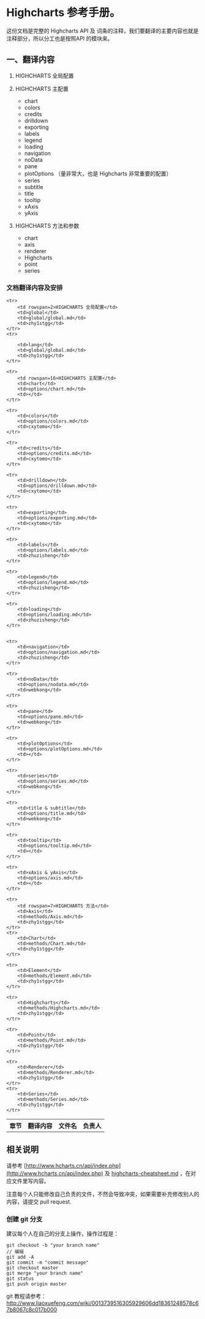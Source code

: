 # Highcharts 参考手册。

这份文档是完整的 Highcharts API 及 词条的注释，我们要翻译的主要内容也就是 注释部分，所以分工也是按照API 的模块来。

## 一、翻译内容

1. HIGHCHARTS 全局配置   
2. HIGHCHARTS 主配置            
	* chart
	* colors
	* credits
	* drilldown
	* exporting
	* labels
	* legend
	* loading
	* navigation
	* noData
	* pane
	* plotOptions   （量非常大，也是 Highcharts 非常重要的配置）
	* series
	* subtitle
	* title
	* tooltip
	* xAxis
	* yAxis

3. HIGHCHARTS 方法和参数  

	* chart
	* axis
	* renderer
	* Highcharts
	* point
	* series



### 文档翻译内容及安排

<table>
	<tr>
		<th>章节</th>
		<th>翻译内容</th>
		<th>文件名</th>
		<th>负责人</th>
	</tr>

	<tr>
		<td rowspan=2>HIGHCHARTS 全局配置</td>
		<td>global</td>
		<td>global/global.md</td>
		<td>zhy1stgg</td>
	</tr>
	<tr>

		<td>lang</td>
		<td>global/global.md</td>
		<td>zhy1stgg</td>
	</tr>

	<tr>
		<td rowspan=16>HIGHCHARTS 主配置</td>
		<td>chart</td>
		<td>options/chart.md</td>
		<td></td>
	</tr>

	<tr>
		<td>colors</td>
		<td>options/colors.md</td>
		<td>cxytomo</td>
	</tr>

	<tr>
		<td>credits</td>
		<td>options/credits.md</td>
		<td>cxytomo</td>
	</tr>

	<tr>
		<td>drilldown</td>
		<td>options/drilldown.md</td>
		<td>cxytomo</td>
	</tr>

	<tr>
		<td>exporting</td>
		<td>options/exporting.md</td>
		<td>cxytomo</td>
	</tr>

	<tr>
		<td>labels</td>
		<td>options/labels.md</td>
		<td>zhuzisheng</td>
	</tr>

	<tr>
		<td>legend</td>
		<td>options/legend.md</td>
		<td>zhuzisheng</td>
	</tr>

	<tr>
		<td>loading</td>
		<td>options/loading.md</td>
		<td>zhuzisheng</td>
	</tr>


	<tr>
		<td>navigation</td>
		<td>options/navigation.md</td>
		<td>zhuzisheng</td>
	</tr>

	<tr>
		<td>noData</td>
		<td>options/nodata.md</td>
		<td>webkong</td>
	</tr>

	<tr>
		<td>pane</td>
		<td>options/pane.md</td>
		<td>webkong</td>
	</tr>

	<tr>
		<td>plotOptions</td>
		<td>options/plotOptions.md</td>
		<td></td>
	</tr>

	<tr>
		<td>series</td>
		<td>options/series.md</td>
		<td>webkong</td>
	</tr>

	<tr>
		<td>title & subtitle</td>
		<td>options/title.md</td>
		<td>webkong</td>
	</tr>

	<tr>
		<td>tooltip</td>
		<td>options/tooltip.md</td>
		<td></td>
	</tr>

	<tr>
		<td>xAxis & yAxis</td>
		<td>options/axis.md</td>
		<td></td>
	</tr>

	<tr>
		<td rowspan=7>HIGHCHARTS 方法</td>
		<td>Axis</td>
		<td>methods/Axis.md</td>
		<td>zhy1stgg</td>
	</tr>
	<tr>
		<td>Chart</td>
		<td>methods/Chart.md</td>
		<td>zhy1stgg</td>
	</tr>

	<tr>
		<td>Element</td>
		<td>methods/Element.md</td>
		<td>zhy1stgg</td>
	</tr>

	<tr>
		<td>Highcharts</td>
		<td>methods/Highcharts.md</td>
		<td>zhy1stgg</td>
	</tr>

	<tr>
		<td>Point</td>
		<td>methods/Point.md</td>
		<td>zhy1stgg</td>
	</tr>

	<tr>
		<td>Renderer</td>
		<td>methods/Renderer.md</td>
		<td>zhy1stgg</td>
	</tr>
	<tr>
		<td>Series</td>
		<td>methods/Series.md</td>
		<td>zhy1stgg</td>
	</tr>

</table>

## 相关说明

请参考  [http://www.hcharts.cn/api/index.php](http://www.hcharts.cn/api/index.php)  及 [highcharts-cheatsheet.md](highcharts-cheatsheet.md) ，在对应文件里写内容。

注意每个人只能修改自己负责的文件，不然会导致冲突，如果需要补充修改别人的内容，请提交 pull request.

###  创建 git 分支

建议每个人在自己的分支上操作，操作过程是：

```
git checkout -b "your branch name"
// 编辑
git add -A
git commit -m "commit message"
git checkout master
git merge "your branch name"
git status
git push origin master
```

git 教程请参考：http://www.liaoxuefeng.com/wiki/0013739516305929606dd18361248578c67b8067c8c017b000
